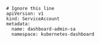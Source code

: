     # Ignore this line 
    apiVersion: v1
    kind: ServiceAccount
    metadata:
      name: dashboard-admin-sa
      namespace: kubernetes-dashboard